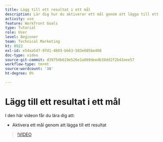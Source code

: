 ```yaml
---
title: Lägg till ett resultat i ett mål
description: Lär dig hur du aktiverar ett mål genom att lägga till ett resultat i [!DNL Workfront Goals].
activity: use
feature: Workfront Goals
type: Tutorial
role: User
level: Beginner
team: Technical Marketing
kt: 8922
exl-id: e54aa547-97d1-4603-bb63-503e605be408
doc-type: video
source-git-commit: d39754b619e526e1a869deedb38dd2f2b43aee57
workflow-type: tm+mt
source-wordcount: '38'
ht-degree: 0%

---
```


# Lägg till ett resultat i ett mål

I den här videon får du lära dig att:

* Aktivera ett mål genom att lägga till ett resultat

>[!VIDEO](https://video.tv.adobe.com/v/335194/?quality=12)
